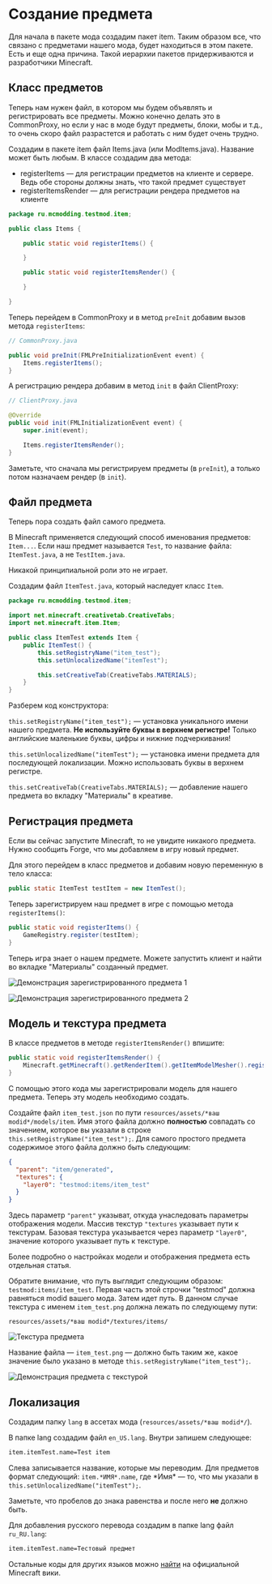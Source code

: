 # Создание предмета

Для начала в пакете мода создадим пакет item. Таким образом все, что связано с предметами нашего мода, будет находиться
в этом пакете. Есть и еще одна причина. Такой иерархии пакетов придерживаются и разработчики Minecraft.

## Класс предметов

Теперь нам нужен файл, в котором мы будем объявлять и регистрировать все предметы. Можно конечно делать это в CommonProxy, но
если у нас в моде будут предметы, блоки, мобы и т.д., то очень скоро файл разрастется и работать с ним будет очень трудно.

Создадим в пакете item файл Items.java (или ModItems.java). Название может быть любым. В классе создадим два метода:

* registerItems — для регистрации предметов на клиенте и сервере. Ведь обе стороны должны знать, что такой предмет существует
* registerItemsRender — для регистрации рендера предметов на клиенте

```java
package ru.mcmodding.testmod.item;

public class Items {

    public static void registerItems() {

    }

    public static void registerItemsRender() {

    }

}
```

Теперь перейдем в CommonProxy и в метод `preInit` добавим вызов метода `registerItems`:

```java
// CommonProxy.java

public void preInit(FMLPreInitializationEvent event) {
    Items.registerItems();
}
```

А регистрацию рендера добавим в метод `init` в файл ClientProxy:

```java
// ClientProxy.java

@Override
public void init(FMLInitializationEvent event) {
    super.init(event);

    Items.registerItemsRender();
}
```

Заметьте, что сначала мы регистрируем предметы (в `preInit`), а только потом назначаем рендер (в `init`).

## Файл предмета

Теперь пора создать файл самого предмета.

В Minecraft применяется следующий способ именования предметов: `Item...`. Если наш предмет называется `Test`, то название файла:
`ItemTest.java`, а не `TestItem.java`.

Никакой принципиальной роли это не играет.

Создадим файл `ItemTest.java`, который наследует класс `Item`.

```java
package ru.mcmodding.testmod.item;

import net.minecraft.creativetab.CreativeTabs;
import net.minecraft.item.Item;

public class ItemTest extends Item {
    public ItemTest() {
        this.setRegistryName("item_test");
        this.setUnlocalizedName("itemTest");

        this.setCreativeTab(CreativeTabs.MATERIALS);
    }
}
```

Разберем код конструктора:

`this.setRegistryName("item_test");` — установка уникального имени нашего предмета. **Не используйте буквы в верхнем регистре!**
Только английские маленькие буквы, цифры и нижние подчеркивания!

`this.setUnlocalizedName("itemTest");` — установка имени предмета для последующей локализации. Можно использовать буквы в верхнем регистре.

`this.setCreativeTab(CreativeTabs.MATERIALS);` — добавление нашего предмета во вкладку "Материалы" в креативе.

## Регистрация предмета

Если вы сейчас запустите Minecraft, то не увидите никакого предмета. Нужно сообщить Forge, что мы добавляем в игру новый предмет.

Для этого перейдем в класс предметов и добавим новую переменную в тело класса:

```java
public static ItemTest testItem = new ItemTest();
```

Теперь зарегистрируем наш предмет в игре с помощью метода `registerItems()`:

```java
public static void registerItems() {
    GameRegistry.register(testItem);
}
```

Теперь игра знает о нашем предмете. Можете запустить клиент и найти во вкладке "Материалы" созданный предмет.

![Демонстрация зарегистрированного предмета 1](images/itemWithoutTexture.png)

![Демонстрация зарегистрированного предмета 2](images/itemWithoutModel.png)

## Модель и текстура предмета

В классе предметов в методе `registerItemsRender()` впишите:

```java
public static void registerItemsRender() {
    Minecraft.getMinecraft().getRenderItem().getItemModelMesher().register(testItem, 0, new ModelResourceLocation(testItem.getRegistryName(), "inventory"));
}
```

С помощью этого кода мы зарегистрировали модель для нашего предмета. Теперь эту модель необходимо создать.

Создайте файл `item_test.json` по пути `resources/assets/*ваш modid*/models/item`. Имя этого файла
должно **полностью** совпадать со значением, которое вы указали в строке `this.setRegistryName("item_test");`. Для самого простого
предмета содержимое этого файла должно быть следующим:

```json
{
  "parent": "item/generated",
  "textures": {
    "layer0": "testmod:items/item_test"
  }
}
```

Здесь параметр `"parent"` указыват, откуда унаследовать параметры отображения модели. Массив текстур `"textures` указывает
пути к текстурам. Базовая текстура указывается через параметр `"layer0"`, значение которого указывает путь к текстуре.

Более подробно о настройках модели и отображения предмета есть отдельная статья.

Обратите внимание, что путь выглядит следующим образом: `testmod:items/item_test`. Первая часть этой строчки "testmod" должна
равняться modid вашего мода. Затем идет путь. В данном случае текстура с именем `item_test.png` должна лежать по следующему пути:

`resources/assets/*ваш modid*/textures/items/`

![Текстура предмета](images/item_test.png)

Название файла — `item_test.png` — должно быть таким же, какое значение было указано в методе `this.setRegistryName("item_test");`.

![Демонстрация предмета с текстурой](images/itemWithTexture.png)

## Локализация

Создадим папку `lang` в ассетах мода (`resources/assets/*ваш modid*/`).

В папке lang создадим файл `en_US.lang`. Внутри запишем следующее:

```markdown
item.itemTest.name=Test item
```

Слева записывается название, которые мы переводим. Для предметов формат следующий: `item.*ИМЯ*.name`, где \*Имя\* — то, что
мы указали в `this.setUnlocalizedName("itemTest");`.

Заметьте, что пробелов до знака равенства и после него **не** должно быть.

Для добавления русского перевода создадим в папке lang файл `ru_RU.lang`:

```markdown
item.itemTest.name=Тестовый предмет
```

Остальные коды для других языков можно [найти](http://minecraft.gamepedia.com/Language) на официальной Minecraft вики.
